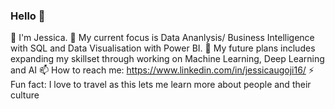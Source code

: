 ### Hello 🙋

👋 I'm Jessica. 
🔭 My current focus is Data Ananlysis/ Business Intelligence with SQL and  Data Visualisation with Power BI.
🌱 My future plans includes expanding my skillset through working on Machine Learning, Deep Learning and AI 
📫 How to reach me: https://www.linkedin.com/in/jessicaugoji16/
⚡ Fun fact: I love to travel as this lets me learn more about people and their culture
